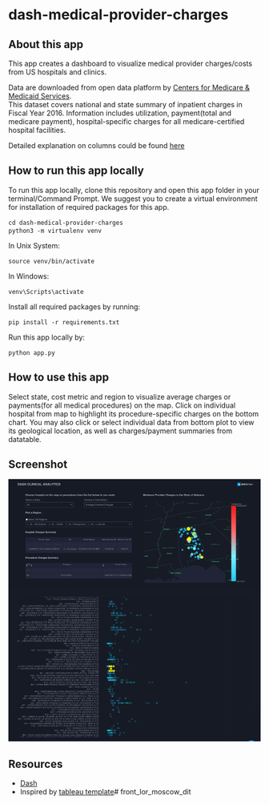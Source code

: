 # dash-medical-provider-charges

## About this app

This app creates a dashboard to visualize medical provider charges/costs from US hospitals and clinics.

Data are downloaded from open data platform by [Centers for Medicare & Medicaid Services](https://www.cms.gov/Research-Statistics-Data-and-Systems/Statistics-Trends-and-Reports/Medicare-Provider-Charge-Data/Inpatient2016.html).  
This dataset covers national and state summary of inpatient charges in Fiscal Year 2016. Information includes utilization, payment(total and medicare payment), hospital-specific charges for all medicare-certified hospital facilities.

Detailed explanation on columns could be found [here](https://data.cms.gov/Medicare-Inpatient/Inpatient-Prospective-Payment-System-IPPS-Provider/fm2n-hjj6)

## How to run this app locally

To run this app locally, clone this repository and open this app folder in your terminal/Command Prompt. We suggest you to create a virtual environment for installation of required packages for this app.

```
cd dash-medical-provider-charges
python3 -m virtualenv venv

```
In Unix System:
```
source venv/bin/activate

```

In Windows: 

```
venv\Scripts\activate
```

Install all required packages by running:
```
pip install -r requirements.txt
```

Run this app locally by:
```
python app.py
```

## How to use this app

Select state, cost metric and region to visualize average charges or payments(for all medical procedures) on the map. Click on individual hospital from map to highlight its procedure-specific charges on the bottom chart. You may also click or select individual data from bottom plot to view its geological location, as well as charges/payment summaries from datatable.

## Screenshot

![Screencast](screenshot.png)

## Resources
* [Dash](https://dash.plot.ly/)
* Inspired by [tableau template](https://www.tableau.com/solutions/workbook/improve-patient-satisfaction-improving-cycle-time)# front_lor_moscow_dit

